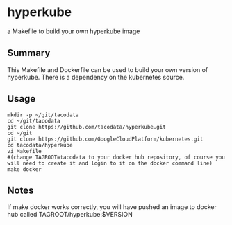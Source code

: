 # hyperkube

a Makefile to build your own hyperkube image

## Summary
This Makefile and Dockerfile can be used to build your own version
of hyperkube.  There is a dependency on the kubernetes source.


## Usage
```
mkdir -p ~/git/tacodata
cd ~/git/tacodata
git clone https://github.com/tacodata/hyperkube.git
cd ~/git
git clone https://github.com/GoogleCloudPlatform/kubernetes.git
cd tacodata/hyperkube
vi Makefile
#(change TAGROOT=tacodata to your docker hub repository, of course you will need to create it and login to it on the docker command line)
make docker
```

## Notes
If make docker works correctly, you will have pushed an image
to docker hub called TAGROOT/hyperkube:$VERSION

